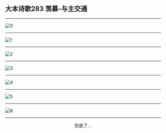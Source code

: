 
## 大本诗歌283 羡慕-与主交通
        
<div id="aplayer0"></div>

---

<img alt="0" data-original="https://cdn.jsdelivr.net/gh/k34869/shi/data/d0282/0">

---

<img alt="1" data-original="https://cdn.jsdelivr.net/gh/k34869/shi/data/d0282/1">

---

<img alt="2" data-original="https://cdn.jsdelivr.net/gh/k34869/shi/data/d0282/2">

---

<img alt="3" data-original="https://cdn.jsdelivr.net/gh/k34869/shi/data/d0282/3">

---

<img alt="4" data-original="https://cdn.jsdelivr.net/gh/k34869/shi/data/d0282/4">

---

<img alt="5" data-original="https://cdn.jsdelivr.net/gh/k34869/shi/data/d0282/5">

---

<img alt="6" data-original="https://cdn.jsdelivr.net/gh/k34869/shi/data/d0282/6">

---

<p style="text-align: center">到底了...</p>

<script src="/js/dist-view.js"></script>

<script>
MAIN.id = 'd0282';
        
const ap0 = new APlayer({
    container: document.getElementById('aplayer0'),
    volume: 1,
    loop: 'none',
    preload: 'none',
    audio: [{
        name: '大本诗歌283.mp3',
        artist: '大本诗歌',
        url: 'https://res.wx.qq.com/voice/getvoice?mediaid=MzI0NTk3MDM5M18yMjQ3NDkxMDM2',
        cover: '/favicon'
    }]
});
</script>
